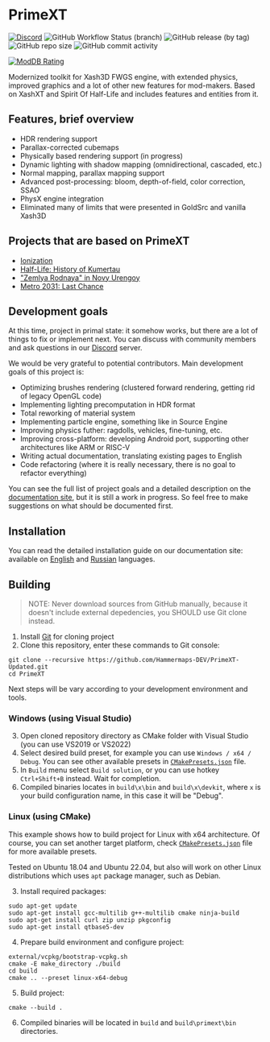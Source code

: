 # PrimeXT
[![Discord](https://img.shields.io/discord/824538989616824350)](https://discord.gg/BxQUMUescJ)
![GitHub Workflow Status (branch)](https://img.shields.io/github/actions/workflow/status/SNMetamorph/PrimeXT/nightly-builds.yml?branch=master)
![GitHub release (by tag)](https://img.shields.io/github/downloads/SNMetamorph/PrimeXT/total)
![GitHub repo size](https://img.shields.io/github/repo-size/SNMetamorph/PrimeXT)
![GitHub commit activity](https://img.shields.io/github/commit-activity/m/SNMetamorph/PrimeXT)

[![ModDB Rating](https://button.moddb.com/popularity/medium/mods/56077.png)](https://www.moddb.com/mods/primext)

Modernized toolkit for Xash3D FWGS engine, with extended physics, improved graphics and a lot of other new features for mod-makers. Based on XashXT and Spirit Of Half-Life and includes features and entities from it.

## Features, brief overview
- HDR rendering support
- Parallax-corrected cubemaps
- Physically based rendering support (in progress)
- Dynamic lighting with shadow mapping (omnidirectional, cascaded, etc.)
- Normal mapping, parallax mapping support
- Advanced post-processing: bloom, depth-of-field, color correction, SSAO
- PhysX engine integration
- Eliminated many of limits that were presented in GoldSrc and vanilla Xash3D

## Projects that are based on PrimeXT
- [Ionization](https://www.moddb.com/mods/ionization)
- [Half-Life: History of Kumertau](https://www.moddb.com/mods/half-life-history-of-kumertau)
- ["Zemlya Rodnaya" in Novy Urengoy](https://www.moddb.com/mods/school-2-in-novy-urengoy-recreated-on-xash3d)
- [Metro 2031: Last Chance](https://www.moddb.com/mods/metro-2031-last-chance)

## Development goals
At this time, project in primal state: it somehow works, but there are a lot of things to fix or implement next. You can discuss with community members and ask questions in our [Discord](https://discord.gg/BxQUMUescJ) server.

We would be very grateful to potential contributors. Main development goals of this project is:
- Optimizing brushes rendering (clustered forward rendering, getting rid of legacy OpenGL code)
- Implementing lighting precomputation in HDR format
- Total reworking of material system
- Implementing particle engine, something like in Source Engine
- Improving physics futher: ragdolls, vehicles, fine-tuning, etc. 
- Improving cross-platform: developing Android port, supporting other architectures like ARM or RISC-V
- Writing actual documentation, translating existing pages to English
- Code refactoring (where it is really necessary, there is no goal to refactor everything)

You can see the full list of project goals and a detailed description on the [documentation site](https://snmetamorph.github.io/PrimeXT/), but it is still a work in progress. 
So feel free to make suggestions on what should be documented first.

## Installation
You can read the detailed installation guide on our documentation site: available on [English](https://snmetamorph.github.io/PrimeXT/docs/eng/installation) and [Russian](https://snmetamorph.github.io/PrimeXT/docs/rus/installation) languages.

## Building
> NOTE: Never download sources from GitHub manually, because it doesn't include external depedencies, you SHOULD use Git clone instead.
1) Install [Git](https://git-scm.com/download/win) for cloning project
2) Clone this repository, enter these commands to Git console:
```
git clone --recursive https://github.com/Hammermaps-DEV/PrimeXT-Updated.git
cd PrimeXT
```

Next steps will be vary according to your development environment and tools.

### Windows (using Visual Studio)
3) Open cloned repository directory as CMake folder with Visual Studio (you can use VS2019 or VS2022)  
4) Select desired build preset, for example you can use `Windows / x64 / Debug`. You can see other available presets in [`CMakePresets.json`](/CMakePresets.json) file.
5) In `Build` menu select `Build solution`, or you can use hotkey `Ctrl+Shift+B` instead. Wait for completion.
6) Compiled binaries locates in `build\x\bin` and `build\x\devkit`, where `x` is your build configuration name, in this case it will be "Debug".

### Linux (using CMake)
This example shows how to build project for Linux with x64 architecture. Of course, you can set another target platform, check [`CMakePresets.json`](/CMakePresets.json) file for more available presets.

Tested on Ubuntu 18.04 and Ubuntu 22.04, but also will work on other Linux distributions which uses `apt` package manager, such as Debian.  

3) Install required packages:
```
sudo apt-get update
sudo apt-get install gcc-multilib g++-multilib cmake ninja-build 
sudo apt-get install curl zip unzip pkgconfig
sudo apt-get install qtbase5-dev
```
4) Prepare build environment and configure project:
```
external/vcpkg/bootstrap-vcpkg.sh
cmake -E make_directory ./build
cd build
cmake .. --preset linux-x64-debug
```
5) Build project:
```
cmake --build .
```
6) Compiled binaries will be located in `build` and `build\primext\bin` directories.
